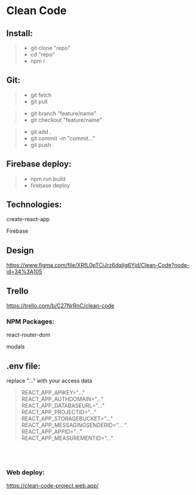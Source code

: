 # Clean Code

## Install:

> - git clone "repo"
> - cd "repo"
> - npm i

## Git:

> - git fetch
> - git pull

> - git branch "feature/name"
> - git checkout "feature/name"

> - git add .
> - git commit -m "commit..."
> - git push

## Firebase deploy:

> - npm run build
> - firebase deploy

## Technologies:

create-react-app

Firebase

## Design

https://www.figma.com/file/XRfL0pTCiJrz6dqjIg6Yid/Clean-Code?node-id=34%3A105

## Trello

https://trello.com/b/C27NrRnC/clean-code

### NPM Packages:

react-router-dom

modals

## .env file:

replace "..." with your access data

> REACT_APP_APIKEY="..." <br />
> REACT_APP_AUTHDOMAIN="..." <br />
> REACT_APP_DATABASEURL="..." <br />
> REACT_APP_PROJECTID="..." <br />
> REACT_APP_STORAGEBUCKET="..." <br />
> REACT_APP_MESSAGINGSENDERID="... " <br />
> REACT_APP_APPID="..." <br />
> REACT_APP_MEASUREMENTID="..." <br />

<br />
<br />

### Web deploy:

https://clean-code-project.web.app/
